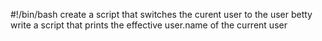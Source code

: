 #!/bin/bash 
create a script that switches the curent user to the user betty
write a script that prints the effective user.name of the current user

